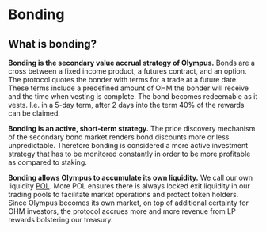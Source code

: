 # Bonding

## What is bonding?

**Bonding is the secondary value accrual strategy of Olympus.** Bonds are a cross between a fixed income product, a futures contract, and an option. The protocol quotes the bonder with terms for a trade at a future date. These terms include a predefined amount of OHM the bonder will receive and the time when vesting is complete. The bond becomes redeemable as it vests. I.e. in a 5-day term, after 2 days into the term 40% of the rewards can be claimed.

**Bonding is an active, short-term strategy.** The price discovery mechanism of the secondary bond market renders bond discounts more or less unpredictable. Therefore bonding is considered a more active investment strategy that has to be monitored constantly in order to be more profitable as compared to staking.

**Bonding allows Olympus to accumulate its own liquidity.** We call our own liquidity [POL](../references/glossary.md#pol). More POL ensures there is always locked exit liquidity in our trading pools to facilitate market operations and protect token holders. Since Olympus becomes its own market, on top of additional certainty for OHM investors, the protocol accrues more and more revenue from LP rewards bolstering our treasury.

